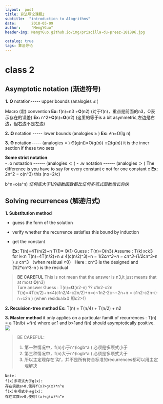 ```yaml
---
layout:  post  
title: 算法导论课程2
subtitle:  "introduction to Alogrithms"
date:       2018-05-09
author:     "MengYGuo"
header-img: MengYGuo.github.io/img/priscilla-du-preez-181896.jpg

catalog: true
tags: 算法导论
---
```


# class 2
## **Asymptotic notation (渐进符号)**
**1.** **O** notation----- upper bounds  (analogies ≤ )

Macro (宏) convention
**Ex:**  f(n)=n3 +**O**(n2)   (对于f(n)，重点是前面的n3，O表示存在的误差)
**Ex:**  n^2+**O**(n)=**O**(n2)  (这里的等于is a bit asymmetric,左边是右边，但右边不是左边)

**2.** **Ω** notation   ----- lower bounds   (analogies ≥ )
       **Ex:**   √n=Ω(lg n) 
       
**3.** **Θ** notation----- (analogies = )
Θ(g(n))=O(g(n)) ∩Ω(g(n))  it is the inner section if these two sets

**Some strict notation**  
	- .o notaation  ------ (analogies ＜ )
	- .w notation ------ (analogies ＞ )
The difference is you have to say for every constant c not for one constant c 
        **Ex**: 2n^2 = o(n^3)   this (no=2/c)

 b^n=o(a^n)
*任何底大于1的指数函数都比任何多项式函数增长的快*


## Solving recurrences (解递归式)

**1. Substitution method**

 - guess the form of the solution 
 - verify whether the recurrence satisfies this bound by induction
 - get the constant 

    **Ex:** T(n)=4T(n/2)+n   T(1)= Θ(1)
    Guess   : T(n)=O(n3)
    Assume  : T(k)≤ck3   for k<n
    T(n)=4T(n/2)+n ≤ 4(c(n/2)^3)+n = 1/2*cn^3+n = cn^3-(1/2*cn^3-n ) ≤ cn^3 （when residual ≥0）
    Here :  cn^3 is the designed and (1/2*cn^3-n ) is the residual
    
>**BE CAREFUL** 
> This is not mean that the answer is n3,it just means that at most **O**(n3)   
> Ture answer  Guess : T(n)=**O**(n2-n) ??  c1n2-c2n
> T(n)=4T(n/2)+n≤4(c1n2/4-c2n/2)+n=c¬1n2-2c¬¬2n+n = c1n2-c2n-(-n+c2n ) (when residual≥0 即c2>1)

**2. Recuision-tree method**
     **Ex:** T(n) = T(n/4) + T(n/2) + n2

**3. Master method**
it only applies on a particular familt of recurrences : 
   T(n) = a T(n/b) +f(n) where a≥1 and b>1and f(n) should asymptotically positive.
 ![](https://github.com/MengYGuo/MengYGuo.github.io/blob/master/img/算法导论image/class2-1.png?raw=true)
>   BE CAREFUL:
>   1. 第一种情况中，f(n)小于n^(logb^a ) 必须是多项式小于
>   2. 第三种情况中，f(n)大于n^(logb^a ) 必须是多项式大于
>   3. 所以主定理存在‘沟’，并不是所有符合标准的recurrences都可以用主定理解决

    Note：  
    f(x)多项式大于g(x): 
    存在实数e>0,使得f(x)>g(x)*n^e 
    f(x)多项式小于g(x): 
    存在实数e>0,使得f(x)<g(x)*n^e

 




